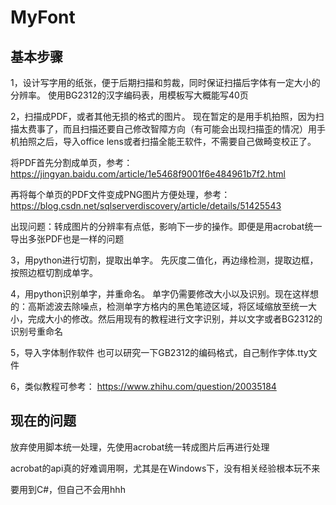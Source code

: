 # MyFont

## 基本步骤

1，设计写字用的纸张，便于后期扫描和剪裁，同时保证扫描后字体有一定大小的分辨率。
使用BG2312的汉字编码表，用模板写大概能写40页

2，扫描成PDF，或者其他无损的格式的图片。
现在暂定的是用手机拍照，因为扫描太费事了，而且扫描还要自己修改智障方向（有可能会出现扫描歪的情况）用手机拍照之后，导入office lens或者扫描全能王软件，不需要自己做畸变校正了。

将PDF首先分割成单页，参考：<https://jingyan.baidu.com/article/1e5468f9001f6e484961b7f2.html>

再将每个单页的PDF文件变成PNG图片方便处理，参考：<https://blog.csdn.net/sqlserverdiscovery/article/details/51425543>

出现问题：转成图片的分辨率有点低，影响下一步的操作。即便是用acrobat统一导出多张PDF也是一样的问题

3，用python进行切割，提取出单字。
先灰度二值化，再边缘检测，提取边框，按照边框切割成单字。

4，用python识别单字，并重命名。
单字仍需要修改大小以及识别。现在这样想的：高斯滤波去除噪点，检测单字方格内的黑色笔迹区域，将区域缩放至统一大小，完成大小的修改。然后用现有的教程进行文字识别，并以文字或者BG2312的识别号重命名

5，导入字体制作软件
也可以研究一下GB2312的编码格式，自己制作字体.tty文件

6，类似教程可参考：
<https://www.zhihu.com/question/20035184>

## 现在的问题

放弃使用脚本统一处理，先使用acrobat统一转成图片后再进行处理

acrobat的api真的好难调用啊，尤其是在Windows下，没有相关经验根本玩不来

要用到C#，但自己不会用hhh
